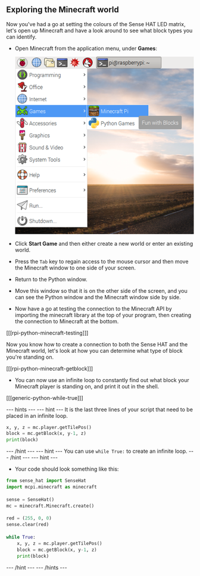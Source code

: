 ## Exploring the Minecraft world

Now you've had a go at setting the colours of the Sense HAT LED matrix, let's open up Minecraft and have a look around to see what block types you can identify.

+ Open Minecraft from the application menu, under **Games**:

    ![Open Minecraft](images/minecraft-app-menu.png)

+ Click **Start Game** and then either create a new world or enter an existing world.

+ Press the `Tab` key to regain access to the mouse cursor and then move the Minecraft window to one side of your screen.

+ Return to the Python window.

+ Move this window so that it is on the other side of the screen, and you can see the Python window and the Minecraft window side by side.

+ Now have a go at testing the connection to the Minecraft API by importing the minecraft library at the top of your program, then creating the connection to Minecraft at the bottom.

[[[rpi-python-minecraft-testing]]]

Now you know how to create a connection to both the Sense HAT and the Minecraft world, let's look at how you can determine what type of block you're standing on.

[[[rpi-python-minecraft-getblock]]]

- You can now use an infinite loop to constantly find out what block your Minecraft player is standing on, and print it out in the shell.

[[[generic-python-while-true]]]

--- hints --- --- hint ---
It is the last three lines of your script that need to be placed in an infinite loop.

```python
x, y, z = mc.player.getTilePos()
block = mc.getBlock(x, y-1, z)
print(block)
```
--- /hint --- --- hint ---
You can use `while True:` to create an infinite loop.
--- /hint --- --- hint ---
- Your code should look something like this:

```python
from sense_hat import SenseHat
import mcpi.minecraft as minecraft

sense = SenseHat()
mc = minecraft.Minecraft.create()

red = (255, 0, 0)
sense.clear(red)

while True:
    x, y, z = mc.player.getTilePos()
    block = mc.getBlock(x, y-1, z)
    print(block)
```
--- /hint --- --- /hints ---

